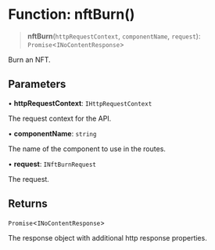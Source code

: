 # Function: nftBurn()

> **nftBurn**(`httpRequestContext`, `componentName`, `request`): `Promise`\<`INoContentResponse`\>

Burn an NFT.

## Parameters

• **httpRequestContext**: `IHttpRequestContext`

The request context for the API.

• **componentName**: `string`

The name of the component to use in the routes.

• **request**: `INftBurnRequest`

The request.

## Returns

`Promise`\<`INoContentResponse`\>

The response object with additional http response properties.
